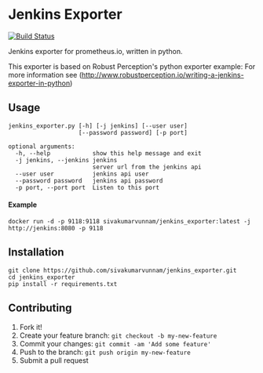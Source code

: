 # Jenkins Exporter

[![Build Status](https://api.travis-ci.org/lovoo/jenkins_exporter.svg?branch=travis_setup)](https://travis-ci.org/lovoo/jenkins_exporter)

Jenkins exporter for prometheus.io, written in python.

This exporter is based on Robust Perception's python exporter example:
For more information see (http://www.robustperception.io/writing-a-jenkins-exporter-in-python)

## Usage

    jenkins_exporter.py [-h] [-j jenkins] [--user user]
                        [--password password] [-p port]

    optional arguments:
      -h, --help            show this help message and exit
      -j jenkins, --jenkins jenkins
                            server url from the jenkins api
      --user user           jenkins api user
      --password password   jenkins api password
      -p port, --port port  Listen to this port

#### Example

    docker run -d -p 9118:9118 sivakumarvunnam/jenkins_exporter:latest -j http://jenkins:8080 -p 9118


## Installation

    git clone https://github.com/sivakumarvunnam/jenkins_exporter.git
    cd jenkins_exporter
    pip install -r requirements.txt

## Contributing

1. Fork it!
2. Create your feature branch: `git checkout -b my-new-feature`
3. Commit your changes: `git commit -am 'Add some feature'`
4. Push to the branch: `git push origin my-new-feature`
5. Submit a pull request
